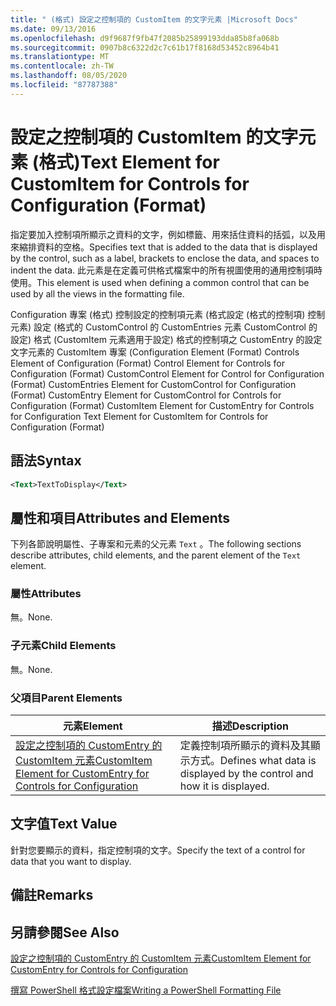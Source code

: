 ```yaml
---
title: " (格式) 設定之控制項的 CustomItem 的文字元素 |Microsoft Docs"
ms.date: 09/13/2016
ms.openlocfilehash: d9f9687f9fb47f2085b25899193dda85b8fa068b
ms.sourcegitcommit: 0907b8c6322d2c7c61b17f8168d53452c8964b41
ms.translationtype: MT
ms.contentlocale: zh-TW
ms.lasthandoff: 08/05/2020
ms.locfileid: "87787388"
---
```

# <a name="text-element-for-customitem-for-controls-for-configuration-format"></a><span data-ttu-id="0137c-102">設定之控制項的 CustomItem 的文字元素 (格式)</span><span class="sxs-lookup"><span data-stu-id="0137c-102">Text Element for CustomItem for Controls for Configuration (Format)</span></span>

<span data-ttu-id="0137c-103">指定要加入控制項所顯示之資料的文字，例如標籤、用來括住資料的括弧，以及用來縮排資料的空格。</span><span class="sxs-lookup"><span data-stu-id="0137c-103">Specifies text that is added to the data that is displayed by the control, such as a label, brackets to enclose the data, and spaces to indent the data.</span></span> <span data-ttu-id="0137c-104">此元素是在定義可供格式檔案中的所有視圖使用的通用控制項時使用。</span><span class="sxs-lookup"><span data-stu-id="0137c-104">This element is used when defining a common control that can be used by all the views in the formatting file.</span></span>

<span data-ttu-id="0137c-105">Configuration 專案 (格式) 控制設定的控制項元素 (格式設定 (格式的控制項) 控制元素) 設定 (格式的 CustomControl 的 CustomEntries 元素 CustomControl 的設定) 格式 (CustomItem 元素適用于設定) 格式的控制項之 CustomEntry 的設定文字元素的 CustomItem 專案 (</span><span class="sxs-lookup"><span data-stu-id="0137c-105">Configuration Element (Format) Controls Element of Configuration (Format) Control Element for Controls for Configuration (Format) CustomControl Element for Control for Configuration (Format) CustomEntries Element for CustomControl for Configuration (Format) CustomEntry Element for CustomControl for Controls for Configuration (Format) CustomItem Element for CustomEntry for Controls for Configuration Text Element for CustomItem for Controls for Configuration (Format)</span></span>

## <a name="syntax"></a><span data-ttu-id="0137c-106">語法</span><span class="sxs-lookup"><span data-stu-id="0137c-106">Syntax</span></span>

```xml
<Text>TextToDisplay</Text>
```

## <a name="attributes-and-elements"></a><span data-ttu-id="0137c-107">屬性和項目</span><span class="sxs-lookup"><span data-stu-id="0137c-107">Attributes and Elements</span></span>

<span data-ttu-id="0137c-108">下列各節說明屬性、子專案和元素的父元素 `Text` 。</span><span class="sxs-lookup"><span data-stu-id="0137c-108">The following sections describe attributes, child elements, and the parent element of the `Text` element.</span></span>

### <a name="attributes"></a><span data-ttu-id="0137c-109">屬性</span><span class="sxs-lookup"><span data-stu-id="0137c-109">Attributes</span></span>

<span data-ttu-id="0137c-110">無。</span><span class="sxs-lookup"><span data-stu-id="0137c-110">None.</span></span>

### <a name="child-elements"></a><span data-ttu-id="0137c-111">子元素</span><span class="sxs-lookup"><span data-stu-id="0137c-111">Child Elements</span></span>

<span data-ttu-id="0137c-112">無。</span><span class="sxs-lookup"><span data-stu-id="0137c-112">None.</span></span>

### <a name="parent-elements"></a><span data-ttu-id="0137c-113">父項目</span><span class="sxs-lookup"><span data-stu-id="0137c-113">Parent Elements</span></span>

|<span data-ttu-id="0137c-114">元素</span><span class="sxs-lookup"><span data-stu-id="0137c-114">Element</span></span>|<span data-ttu-id="0137c-115">描述</span><span class="sxs-lookup"><span data-stu-id="0137c-115">Description</span></span>|
|-------------|-----------------|
|[<span data-ttu-id="0137c-116">設定之控制項的 CustomEntry 的 CustomItem 元素</span><span class="sxs-lookup"><span data-stu-id="0137c-116">CustomItem Element for CustomEntry for Controls for Configuration</span></span>](./customitem-element-for-customentry-for-controls-for-configuration-format.md)|<span data-ttu-id="0137c-117">定義控制項所顯示的資料及其顯示方式。</span><span class="sxs-lookup"><span data-stu-id="0137c-117">Defines what data is displayed by the control and how it is displayed.</span></span>|

## <a name="text-value"></a><span data-ttu-id="0137c-118">文字值</span><span class="sxs-lookup"><span data-stu-id="0137c-118">Text Value</span></span>

<span data-ttu-id="0137c-119">針對您要顯示的資料，指定控制項的文字。</span><span class="sxs-lookup"><span data-stu-id="0137c-119">Specify the text of a control for data that you want to display.</span></span>

## <a name="remarks"></a><span data-ttu-id="0137c-120">備註</span><span class="sxs-lookup"><span data-stu-id="0137c-120">Remarks</span></span>

## <a name="see-also"></a><span data-ttu-id="0137c-121">另請參閱</span><span class="sxs-lookup"><span data-stu-id="0137c-121">See Also</span></span>

[<span data-ttu-id="0137c-122">設定之控制項的 CustomEntry 的 CustomItem 元素</span><span class="sxs-lookup"><span data-stu-id="0137c-122">CustomItem Element for CustomEntry for Controls for Configuration</span></span>](./customitem-element-for-customentry-for-controls-for-configuration-format.md)

[<span data-ttu-id="0137c-123">撰寫 PowerShell 格式設定檔案</span><span class="sxs-lookup"><span data-stu-id="0137c-123">Writing a PowerShell Formatting File</span></span>](./writing-a-powershell-formatting-file.md)
